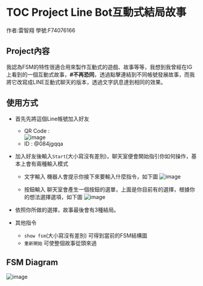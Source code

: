 # TOC Project Line Bot互動式結局故事

作者:雷智翔
學號:F74076166

## Project內容

我認為FSM的特性很適合用來製作互動式的遊戲、故事等等，我想到我曾經在IG上看到的一個互動式故事，**#不再恐同**，透過點擊連結到不同帳號發展故事，而我將它改寫成LINE互動式聊天的版本，透過文字訊息達到相同的效果。

## 使用方式

- 首先先將這個Line帳號加入好友
    - QR Code :  
        ![image](https://raw.githubusercontent.com/fancyshon/TOC_Project/master/img/qrcode.png)
    - ID : @084jgqqa
    
- 加入好友後輸入`Start`(大小寫沒有差別)，聊天室便會開始指引你如何操作，基本上會有兩種輸入模式
    - 文字輸入
        機器人會提示你接下來要輸入什麼指令，如下圖
        ![image](https://raw.githubusercontent.com/fancyshon/TOC_Project/master/img/%E6%96%87%E5%AD%97%E8%BC%B8%E5%85%A5.png)

    - 按鈕輸入
        聊天室會產生一個按鈕的選單，上面是你目前有的選擇，根據你的想法選擇選項，如下圖
        ![image](https://raw.githubusercontent.com/fancyshon/TOC_Project/master/img/%E6%8C%89%E9%88%95.jpg)
    
- 依照你所做的選擇，故事最後會有3種結局。
- 其他指令
    - `show fsm`(大小寫沒有差別) 可得到當前的FSM結構圖
    - `重新開始` 可使整個故事從頭來過

## FSM Diagram

![image](https://tranquil-brook-42124.herokuapp.com/show-fsm)